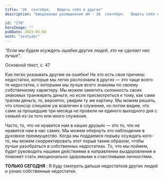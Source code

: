 ```yaml
---
title: "26  сентября.   Видеть себя в других"
description: "Ежедневные размышления АН - 26  сентября.   Видеть себя в других"

id: "270"
heroImage: ""
pubDate: 2023-05-04
moth: "sentyabr"
---
```


_“Если мы будем осуждать ошибки других людей, это не сделает нас лучше”._

Основной текст, с. 47

Как легко указывать другим на ошибки! На это есть своя причина: недостатки,
которые мы легко распознаем в других — это чаще всего те недостатки, с
которыми мы лучше всего знакомы по своему собственному характеру. Мы можем
заметить склонность своих знакомых транжирить деньги, но если присмотреться к
тому, как сами тратим деньги, то, вероятно, увидим ту же картину. Мы можем
решить, что спонсор слишком уж вовлечен в служение, но потом видим, что сами
за прошедшие три месяца не провели ни единого выходного дня с семьей из-за
того или иного служения.

Часто, то, что не нравится нам в наших друзьях — это то, что не нравится нам в
нас самих. Мы можем обернуть это наблюдение в духовное преимущество. Когда мы
поддаемся порыву осуждать кого-то, мы можем скорректировать этот порыв таким
образом, чтобы лучше разобраться в собственных недостатках. То, что мы поймем,
будет руководить нашими действиями в направлении выздоровления и поможет стать
эмоционально здоровыми и счастливыми личностями.

**ТОЛЬКО СЕГОДНЯ** : Я буду смотреть дальше недостатков других людей и узнаю
собственные недостатки.
